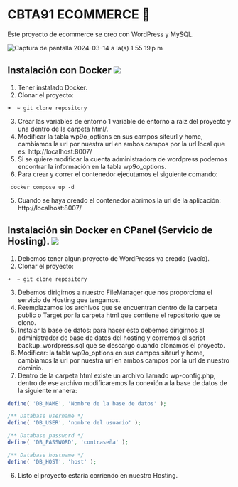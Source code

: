 # CBTA91 ECOMMERCE 🚀
Este proyecto de ecommerce se creo con WordPress y MySQL.

![Captura de pantalla 2024-03-14 a la(s) 1 55 19 p m](https://github.com/EduardoHead18/test/assets/88681044/ef8dae81-cd12-4805-8483-078af94a4590) <br/>


## Instalación con Docker <img src="https://img.shields.io/badge/Docker-2CA5E0?style=for-the-badge&logo=docker&logoColor=white" /> <br/>
1. Tener instalado Docker.
2. Clonar el proyecto:

`` ➜  ~ git clone repository ``

3. Crear las variables de entorno 1 variable de entorno a raiz del proyecto y una dentro de la carpeta html/.
4. Modificar la tabla wp9o_options en sus campos siteurl y home, cambiamos la url por nuestra url en ambos campos por la url local que es: http://localhost:8007/
5. Si se quiere modificar la cuenta administradora de wordpress podemos encontrar la información en la tabla wp9o_options.
6. Para crear y correr el contenedor ejecutamos el siguiente comando:

`` docker compose up -d``

5. Cuando se haya creado el contenedor abrimos la url de la aplicación: http://localhost:8007/  <br/>

## Instalación sin Docker en CPanel (Servicio de Hosting). <img src="https://img.shields.io/badge/website-000000?style=for-the-badge&logo=About.me&logoColor=white" /> <br/>

1. Debemos tener algun proyecto de WordPresss ya creado (vacío).
2. Clonar el proyecto:

`` ➜  ~ git clone repository ``

3. Debemos dirigirnos a nuestro FileManager que nos proporciona el servicio de Hosting que tengamos.
4. Reemplazamos los archivos que se encuentran dentro de la carpeta public o Target por la carpeta html que contiene el repositorio que se clono.
5. Instalar la base de datos: para hacer esto debemos dirigirnos al administrador de base de datos del hosting y corremos el script backup_wordpress.sql que se descargo cuando clonamos el proyecto.
6. Modificar: la tabla wp9o_options en sus campos siteurl y home, cambiamos la url por nuestra url en ambos campos por la url de nuestro dominio.
7. Dentro de la carpeta html existe un archivo llamado wp-config.php, dentro de ese archivo modificaremos la conexión a la base de datos de la siguiente manera:
   
```php
define( 'DB_NAME', 'Nombre de la base de datos' );

/** Database username */
define( 'DB_USER', 'nombre del usuario' );

/** Database password */
define( 'DB_PASSWORD', 'contraseña' );

/** Database hostname */
define( 'DB_HOST', 'host' );
```
6. Listo el proyecto estaria corriendo en nuestro Hosting.

